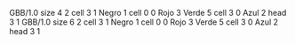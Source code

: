 <gs-board without-header> GBB/1.0
size 4 2
cell 3 1 Negro 1 
cell 0 0 Rojo 3 Verde 5 
cell 3 0 Azul 2 
head 3 1
 </gs-board>
<gs-board without-header> GBB/1.0
size 6 2
cell 3 1 Negro 1 
cell 0 0 Rojo 3 Verde 5 
cell 3 0 Azul 2 
head 3 1 </gs-board>